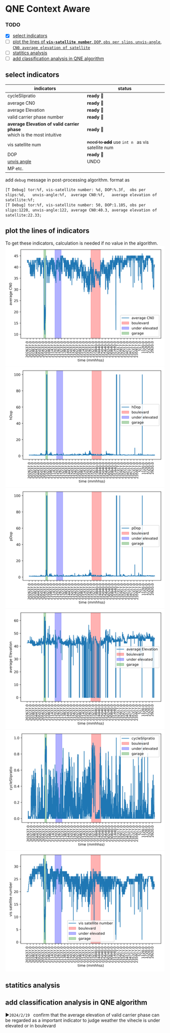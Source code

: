 # QNE Context Aware

### TODO    
- [x] [select indicators](#select-indicators)
- [ ] [plot the lines of **`vis-satellite number`**, `DOP`, `obs per slips`, `unvis-angle`, `CN0`, `average elevation of satellite`](#plot-the-lines-of-indicators)
- [ ] [statitics analysis](#statitics-analysis)
- [ ] [add classification analysis in QNE algorithm](#add-classification-analysis-in-qne-algorithm)

## select indicators   
|indicators|status|
|------------|----|
|cycleSlipratio|**ready** 🎉|
|average CN0 |**ready** 🎉|
|average Elevation|**ready** 🎉|
|valid carrier phase number|**ready** 🎉|
|**average Elevation of valid carrier phase**</br>   which is the most intuitive|**ready** 🎉|
|vis satellite num|~~need to **add**~~ use `int n ` as vis satellite num|
|DOP|**ready** 🎉|
|[unvis angle](https://github.com/Withoutwaxwqy/Daily-Record/blob/main/Context-aware.md#airticals)|UNDO|
|MP etc.||



add `debug` message in post-processing algorithm.
format as 
```
[T Debug] tor:%f, vis-satellite number: %d, DOP:%.3f,  obs per slips:%d,   unvis-angle:%f,  average CN0:%f,   average elevation of satellite:%f;
[T Debug] tor:%f, vis-satellite number: 50, DOP:1.105, obs per slips:1220, unvis-angle:122, average CN0:40.3, average elevation of satellite:22.33;
```

## plot the lines of indicators

To get these indicators, calculation is needed if no value in the algorithm.
![iamge](./picture/average%20CN0.png)
![iamge](./picture/hDop.png)
![iamge](./picture/pDop.png)
![iamge](./picture/average%20Elevation.png)
![iamge](./picture/cycleSlipratio.png)
![iamge](./picture/vis%20satellite%20number.png)     

## statitics analysis

## add classification analysis in QNE algorithm
:arrow_forward:`2024/2/19 ` confirm that the average elevation of valid carrier phase can be regarded as a important indicator to judge weather the vihecle is under elevated or in boulevard 

